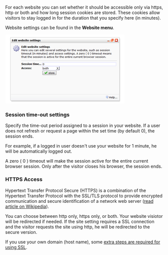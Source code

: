For each website you can set whether it should be accessible only via
https, http or both and how long session cookies are stored. These
cookies allow visitors to stay logged in for the duration that you
specify here (in minutes).

Website settings can be found in the **Website menu**.

![website settings](images/wbsitesettings.png)

### Session time-out settings

Specify the time-out period assigned to a session in your website. If a
user does not refresh or request a page within the set time (by default
0), the session ends.

For example, if a logged in user doesn't use your website for 1 minute,
he will be automatically logged out.

A zero ( 0 ) timeout will make the session active for the entire current
browser session. Only after the visitor closes his browser, the session
ends.

### HTTPS Access

Hypertext Transfer Protocol Secure (HTTPS) is a combination of the
Hypertext Transfer Protocol with the SSL/TLS protocol to provide
encrypted communication and secure identification of a network web
server ([read article on
Wikipedia](http://en.wikipedia.org/wiki/HTTP_Secure)).

You can choose between http only, https only, or both. Your website
visiotor will be redirected if needed. If the site setting requires a
SSL connection and the visitor requests the site using http, he will be
redirected to the secure version.

If you use your own domain (host name), some [extra steps are required
for using
SSL](./your-website-in-copernica-through-secure-https.en.md).
